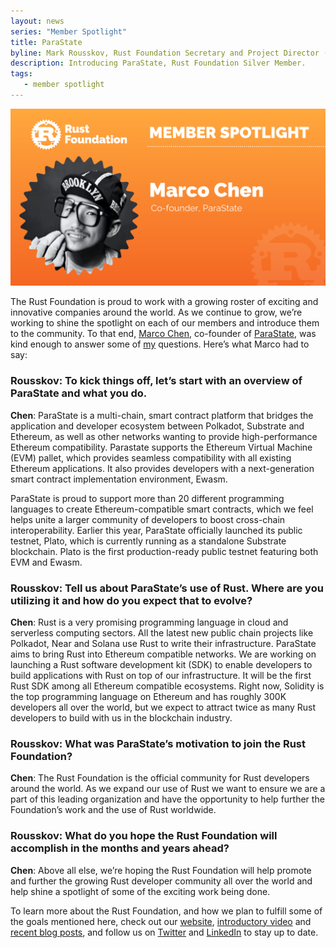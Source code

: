 ```yaml
---
layout: news
series: "Member Spotlight"
title: ParaState
byline: Mark Rousskov, Rust Foundation Secretary and Project Director (Core team)
description: Introducing ParaState, Rust Foundation Silver Member.
tags:
   - member spotlight
---
```


![Marco Chen of ParaState](/img/news/2021-10-01-member-spotlight-parastate/member_spotlight_marco_chen.png)

The Rust Foundation is proud to work with a growing roster of exciting and innovative companies around the world. As we continue to grow, we’re working to shine the spotlight on each of our members and introduce them to the community. To that end, [Marco Chen](https://www.linkedin.com/in/marco-chen-239028a/), co-founder of [ParaState](https://www.parastate.io/), was kind enough to answer some of [my](http://github.com/Mark-Simulacrum) questions. Here’s what Marco had to say:


### Rousskov: To kick things off, let’s start with an overview of ParaState and what you do. 

**Chen**: ParaState is a multi-chain, smart contract platform that bridges the application and developer ecosystem between Polkadot, Substrate and Ethereum, as well as other networks wanting to provide high-performance Ethereum compatibility. Parastate supports the Ethereum Virtual Machine (EVM) pallet, which provides seamless compatibility with all existing Ethereum applications. It also provides developers with a next-generation smart contract implementation environment, Ewasm. 

ParaState is proud to support more than 20 different programming languages to create Ethereum-compatible smart contracts, which we feel helps unite a larger community of developers to boost cross-chain interoperability. Earlier this year, ParaState officially launched its public testnet, Plato, which is currently running as a standalone Substrate blockchain. Plato is the first production-ready public testnet featuring both EVM and Ewasm. 

### Rousskov: Tell us about ParaState’s use of Rust. Where are you utilizing it and how do you expect that to evolve?

**Chen**:  Rust is a very promising programming language in cloud and serverless computing sectors. All the latest new public chain projects like Polkadot, Near and Solana use Rust to write their infrastructure. ParaState aims to bring Rust into Ethereum compatible networks. We are working on launching a Rust software development kit (SDK) to enable developers to build applications with Rust on top of our infrastructure. It will be the first Rust SDK among all Ethereum compatible ecosystems. Right now, Solidity is the top programming language on Ethereum and has roughly 300K developers all over the world, but we expect to attract twice as many Rust developers to build with us in the blockchain industry. 

### Rousskov: What was ParaState’s motivation to join the Rust Foundation?

**Chen**: The Rust Foundation is the official community for Rust developers around the world. As we expand our use of Rust we want to ensure we are a part of this leading organization and have the opportunity to help further the Foundation’s work and the use of Rust worldwide. 

### Rousskov: What do you hope the Rust Foundation will accomplish in the months and years ahead?

**Chen**: Above all else, we’re hoping the Rust Foundation will help promote and further the growing Rust developer community all over the world and help shine a spotlight of some of the exciting work being done.


To learn more about the Rust Foundation, and how we plan to fulfill some of the goals mentioned here, check out our [website](https://foundation.rust-lang.org), [introductory video](https://www.youtube.com/watch?v=AI4lPN0BqGc) and [recent blog posts](https://foundation.rust-lang.org/posts/), and follow us on [Twitter](https://twitter.com/rust_foundation) and [LinkedIn](https://www.linkedin.com/company/rust-foundation/) to stay up to date.  
